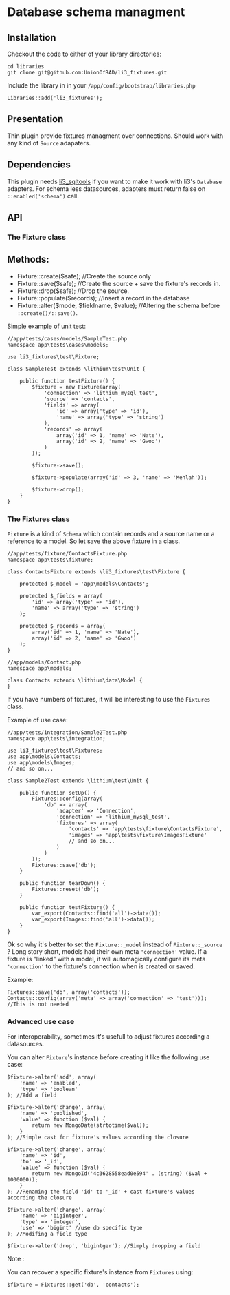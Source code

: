 # Database schema managment

## Installation

Checkout the code to either of your library directories:

	cd libraries
	git clone git@github.com:UnionOfRAD/li3_fixtures.git

Include the library in in your `/app/config/bootstrap/libraries.php`

	Libraries::add('li3_fixtures');

## Presentation

Thin plugin provide fixtures managment over connections. Should work with any kind of `Source` adapaters.

## Dependencies

This plugin needs [li3_sqltools](https://github.com/UnionOfRAD/li3_sqltools) if you want to make it work with li3's `Database` adapters. For schema less datasources, adapters must return false on `::enabled('schema')` call.

## API

### The Fixture class

Methods:
--------

- Fixture::create($safe); //Create the source only
- Fixture::save($safe); //Create the source + save the fixture's records in.
- Fixture::drop($safe); //Drop the source.
- Fixture::populate($records); //Insert a record in the database
- Fixture::alter($mode, $fieldname, $value); //Altering the schema before `::create()/::save()`.

Simple example of unit test:

	//app/tests/cases/models/SampleTest.php
	namespace app\tests\cases\models;

	use li3_fixtures\test\Fixture;

	class SampleTest extends \lithium\test\Unit {

		public function testFixture() {
			$fixture = new Fixture(array(
				'connection' => 'lithium_mysql_test',
				'source' => 'contacts',
				'fields' => array(
					'id' => array('type' => 'id'),
					'name' => array('type' => 'string')
				),
				'records' => array(
					array('id' => 1, 'name' => 'Nate'),
					array('id' => 2, 'name' => 'Gwoo')
				)
			));

			$fixture->save();

			$fixture->populate(array('id' => 3, 'name' => 'Mehlah'));

			$fixture->drop();
		}
	}

### The Fixtures class

`Fixture` is a kind of `Schema` which contain records and a source name or a reference to a model.
So let save the above fixture in a class.

	//app/tests/fixture/ContactsFixture.php
	namespace app\tests\fixture;

	class ContactsFixture extends \li3_fixtures\test\Fixture {

		protected $_model = 'app\models\Contacts';

		protected $_fields = array(
			'id' => array('type' => 'id'),
			'name' => array('type' => 'string')
		);

		protected $_records = array(
			array('id' => 1, 'name' => 'Nate'),
			array('id' => 2, 'name' => 'Gwoo')
		);
	}

	//app/models/Contact.php
	namespace app\models;

	class Contacts extends \lithium\data\Model {
	}

If you have numbers of fixtures, it will be interesting to use the `Fixtures` class.

Example of use case:

	//app/tests/integration/Sample2Test.php
	namespace app\tests\integration;

	use li3_fixtures\test\Fixtures;
	use app\models\Contacts;
	use app\models\Images;
	// and so on...

	class Sample2Test extends \lithium\test\Unit {

		public function setUp() {
			Fixtures::config(array(
				'db' => array(
					'adapter' => 'Connection',
					'connection' => 'lithium_mysql_test',
					'fixtures' => array(
						'contacts' => 'app\tests\fixture\ContactsFixture',
						'images' => 'app\tests\fixture\ImagesFixture'
						// and so on...
					)
				)
			));
			Fixtures::save('db');
		}

		public function tearDown() {
			Fixtures::reset('db');
		}

		public function testFixture() {
			var_export(Contacts::find('all')->data());
			var_export(Images::find('all')->data());
		}
	}

Ok so why it's better to set the `Fixture::_model` instead of `Fixture::_source` ? Long story short,
models had their own meta `'connection'` value. If a fixture is "linked" with a model, it will
automagically configure its meta `'connection'` to the fixture's connection when is created or saved.

Example:

	Fixtures::save('db', array('contacts'));
	Contacts::config(array('meta' => array('connection' => 'test'))); //This is not needed

### Advanced use case

For interoperability, sometimes it's usefull to adjust fixtures according a datasources.

You can alter `Fixture`'s instance before creating it like the following use case:

	$fixture->alter('add', array(
		'name' => 'enabled',
		'type' => 'boolean'
	); //Add a field

	$fixture->alter('change', array(
		'name' => 'published',
		'value' => function ($val) {
			return new MongoDate(strtotime($val));
		}
	); //Simple cast for fixture's values according the closure

	$fixture->alter('change', array(
		'name' => 'id',
		'to' => '_id',
		'value' => function ($val) {
			return new MongoId('4c3628558ead0e594' . (string) ($val + 1000000));
		}
	); //Renaming the field 'id' to '_id' + cast fixture's values according the closure

	$fixture->alter('change', array(
		'name' => 'bigintger',
		'type' => 'integer',
		'use' => 'bigint' //use db specific type
	); //Modifing a field type

	$fixture->alter('drop', 'bigintger'); //Simply dropping a field

Note :

You can recover a specific fixture's instance from `Fixtures` using:

	$fixture = Fixtures::get('db', 'contacts');